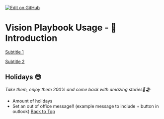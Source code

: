 <a name="top"></a>
[![Edit on GitHub](https://img.shields.io/badge/Edit_on-GitHub-blue?logo=github)](https://github.com/PlainsightPro/Vision-Playbook/edit/Launched/IntroductionVision.md)
# Vision Playbook Usage - 🙋️Introduction

[Subtitle 1](#subtitle1)

[Subtitle 2](#subtitle2)




<a name="subtitle2"></a>
## Holidays 😎
_Take them, enjoy them 200% and come back with amazing stories🌴🏖️_
- Amount of holidays
- Set an out of office message!! (example message to include + button in outlook)
[Back to Top](#top)
